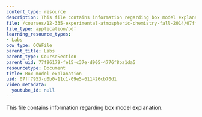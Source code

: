 ```yaml
---
content_type: resource
description: This file contains information regarding box model explanation.
file: /courses/12-335-experimental-atmospheric-chemistry-fall-2014/07ff7953d0b011c109e5611426cb70d1_MIT12_335F14_Box_model.pdf
file_type: application/pdf
learning_resource_types:
- Labs
ocw_type: OCWFile
parent_title: Labs
parent_type: CourseSection
parent_uid: 77f96179-fe15-c37e-d905-4776f8ba1da5
resourcetype: Document
title: Box model explanation
uid: 07ff7953-d0b0-11c1-09e5-611426cb70d1
video_metadata:
  youtube_id: null
---
```

This file contains information regarding box model explanation.

